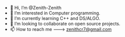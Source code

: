 - 👋 Hi, I’m @Zenith-Zenith
- 👀 I’m interested in Computer programming.
- 🌱 I’m currently learning C++ and DS/ALGO.
- 💞️ I’m looking to collaborate on open source projects.
- 📫 How to reach me ---> zenithcr7@gmail.com

<!---
Zenith-Zenith/Zenith-Zenith is a ✨ special ✨ repository because its `README.md` (this file) appears on your GitHub profile.
You can click the Preview link to take a look at your changes.
--->
